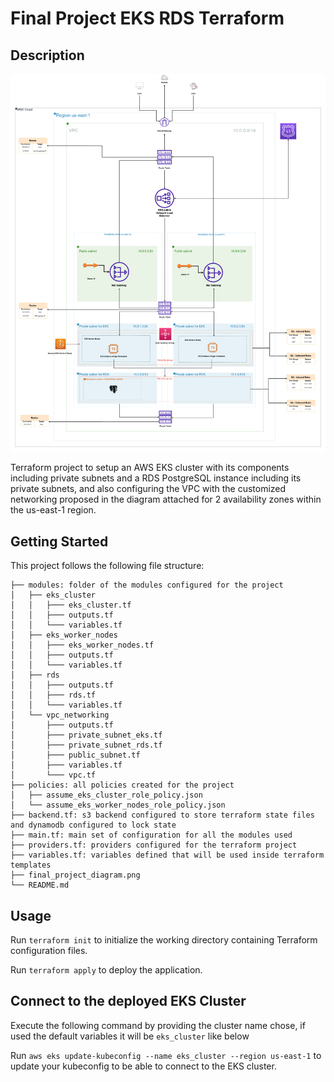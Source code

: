 # Final Project EKS RDS Terraform

## Description
![Alt text](/final_project_diagram.png?raw=true "Final Project Diagram")

Terraform project to setup an AWS EKS cluster with its components including private subnets and a RDS PostgreSQL instance including its  private subnets, and also configuring the VPC with the customized networking proposed in the diagram attached for 2 availability zones within the us-east-1 region.

## Getting Started
This project follows the following file structure:
```
├── modules: folder of the modules configured for the project
│   ├── eks_cluster
│   │   ├─── eks_cluster.tf
│   │   ├─── outputs.tf
│   │   └─── variables.tf
│   ├── eks_worker_nodes
│   │   ├─── eks_worker_nodes.tf
│   │   ├─── outputs.tf
│   │   └─── variables.tf
│   ├── rds
│   │   ├─── outputs.tf
│   │   ├─── rds.tf
│   │   └─── variables.tf
│   └── vpc_networking
│       ├─── outputs.tf
│       ├─── private_subnet_eks.tf
│       ├─── private_subnet_rds.tf
│       ├─── public_subnet.tf
│       ├─── variables.tf
│       └─── vpc.tf
├── policies: all policies created for the project
│   ├── assume_eks_cluster_role_policy.json
│   └── assume_eks_worker_nodes_role_policy.json
├── backend.tf: s3 backend configured to store terraform state files and dynamodb configured to lock state
├── main.tf: main set of configuration for all the modules used
├── providers.tf: providers configured for the terraform project
├── variables.tf: variables defined that will be used inside terraform templates
├── final_project_diagram.png
└── README.md
```

## Usage
Run ```terraform init``` to initialize the working directory containing Terraform configuration files.

Run ```terraform apply``` to deploy the application.


## Connect to the deployed EKS Cluster

Execute the following command by providing the cluster name chose, if used the default variables it will be ```eks_cluster``` like below

Run ```aws eks update-kubeconfig --name eks_cluster --region us-east-1``` to update your kubeconfig to be able to connect to the EKS cluster.

